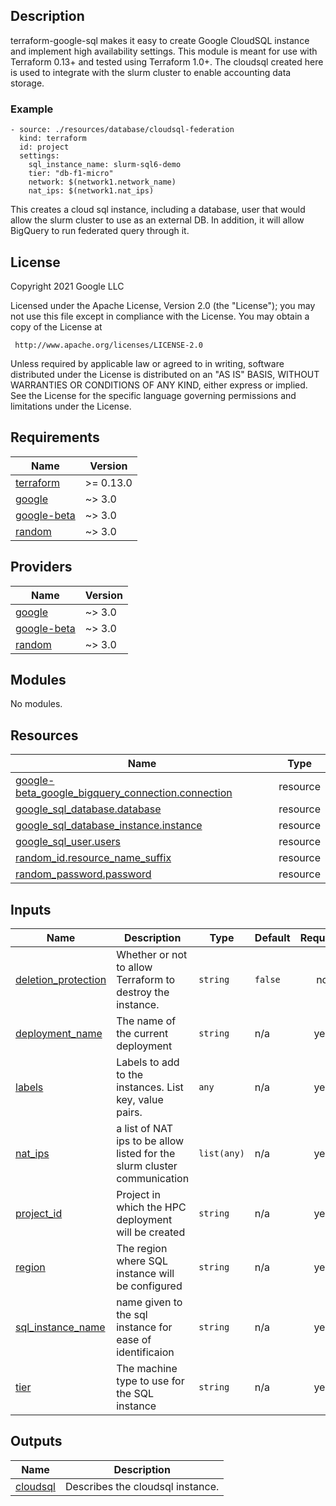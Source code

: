 ## Description
terraform-google-sql makes it easy to create Google CloudSQL instance and implement high availability settings. This module is meant for use with Terraform 0.13+ and tested using Terraform 1.0+. The cloudsql created here is used to integrate with the slurm cluster to enable accounting data storage.

### Example
```
- source: ./resources/database/cloudsql-federation
  kind: terraform
  id: project
  settings:
    sql_instance_name: slurm-sql6-demo
    tier: "db-f1-micro"
    network: $(network1.network_name)
    nat_ips: $(network1.nat_ips)
```
This creates a cloud sql instance, including a database, user that would allow the slurm cluster to use as an external DB. In addition, it will allow BigQuery to run federated query through it.

## License

<!-- BEGINNING OF PRE-COMMIT-TERRAFORM DOCS HOOK -->
Copyright 2021 Google LLC

Licensed under the Apache License, Version 2.0 (the "License");
you may not use this file except in compliance with the License.
You may obtain a copy of the License at

     http://www.apache.org/licenses/LICENSE-2.0

Unless required by applicable law or agreed to in writing, software
distributed under the License is distributed on an "AS IS" BASIS,
WITHOUT WARRANTIES OR CONDITIONS OF ANY KIND, either express or implied.
See the License for the specific language governing permissions and
limitations under the License.

## Requirements

| Name | Version |
|------|---------|
| <a name="requirement_terraform"></a> [terraform](#requirement\_terraform) | >= 0.13.0 |
| <a name="requirement_google"></a> [google](#requirement\_google) | ~> 3.0 |
| <a name="requirement_google-beta"></a> [google-beta](#requirement\_google-beta) | ~> 3.0 |
| <a name="requirement_random"></a> [random](#requirement\_random) | ~> 3.0 |

## Providers

| Name | Version |
|------|---------|
| <a name="provider_google"></a> [google](#provider\_google) | ~> 3.0 |
| <a name="provider_google-beta"></a> [google-beta](#provider\_google-beta) | ~> 3.0 |
| <a name="provider_random"></a> [random](#provider\_random) | ~> 3.0 |

## Modules

No modules.

## Resources

| Name | Type |
|------|------|
| [google-beta_google_bigquery_connection.connection](https://registry.terraform.io/providers/hashicorp/google-beta/latest/docs/resources/google_bigquery_connection) | resource |
| [google_sql_database.database](https://registry.terraform.io/providers/hashicorp/google/latest/docs/resources/sql_database) | resource |
| [google_sql_database_instance.instance](https://registry.terraform.io/providers/hashicorp/google/latest/docs/resources/sql_database_instance) | resource |
| [google_sql_user.users](https://registry.terraform.io/providers/hashicorp/google/latest/docs/resources/sql_user) | resource |
| [random_id.resource_name_suffix](https://registry.terraform.io/providers/hashicorp/random/latest/docs/resources/id) | resource |
| [random_password.password](https://registry.terraform.io/providers/hashicorp/random/latest/docs/resources/password) | resource |

## Inputs

| Name | Description | Type | Default | Required |
|------|-------------|------|---------|:--------:|
| <a name="input_deletion_protection"></a> [deletion\_protection](#input\_deletion\_protection) | Whether or not to allow Terraform to destroy the instance. | `string` | `false` | no |
| <a name="input_deployment_name"></a> [deployment\_name](#input\_deployment\_name) | The name of the current deployment | `string` | n/a | yes |
| <a name="input_labels"></a> [labels](#input\_labels) | Labels to add to the instances. List key, value pairs. | `any` | n/a | yes |
| <a name="input_nat_ips"></a> [nat\_ips](#input\_nat\_ips) | a list of NAT ips to be allow listed for the slurm cluster communication | `list(any)` | n/a | yes |
| <a name="input_project_id"></a> [project\_id](#input\_project\_id) | Project in which the HPC deployment will be created | `string` | n/a | yes |
| <a name="input_region"></a> [region](#input\_region) | The region where SQL instance will be configured | `string` | n/a | yes |
| <a name="input_sql_instance_name"></a> [sql\_instance\_name](#input\_sql\_instance\_name) | name given to the sql instance for ease of identificaion | `string` | n/a | yes |
| <a name="input_tier"></a> [tier](#input\_tier) | The machine type to use for the SQL instance | `string` | n/a | yes |

## Outputs

| Name | Description |
|------|-------------|
| <a name="output_cloudsql"></a> [cloudsql](#output\_cloudsql) | Describes the cloudsql instance. |
<!-- END OF PRE-COMMIT-TERRAFORM DOCS HOOK -->